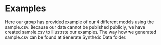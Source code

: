 # Examples

Here our group has provided example of our 4 different models using the sample.csv. Because our data cannot be published publicly, we have created sample.csv to illustrate our examples. The way how we generated sample.csv can be found at Generate Synthetic Data folder.